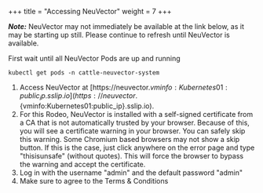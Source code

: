 +++
title = "Accessing NeuVector"
weight = 7
+++

***Note:*** NeuVector may not immediately be available at the link below, as it may be starting up still. Please continue to refresh until NeuVector is available.

First wait until all NeuVector Pods are up and running

```ctr:Kubernetes01
kubectl get pods -n cattle-neuvector-system
```

1. Access NeuVector at [https://neuvector.${vminfo:Kubernetes01:public_ip}.sslip.io](https://neuvector.${vminfo:Kubernetes01:public_ip}.sslip.io).
2. For this Rodeo, NeuVector is installed with a self-signed certificate from a CA that is not automatically trusted by your browser. Because of this, you will see a certificate warning in your browser. You can safely skip this warning. Some Chromium based browsers may not show a skip button. If this is the case, just click anywhere on the error page and type "thisisunsafe" (without quotes). This will force the browser to bypass the warning and accept the certificate.
3. Log in with the username "admin" and the default password "admin"
4. Make sure to agree to the Terms & Conditions
